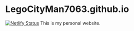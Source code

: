 # LegoCityMan7063.github.io
[![Netlify Status](https://api.netlify.com/api/v1/badges/71a18119-f4b6-4bc8-944d-689c3e76e323/deploy-status)](https://app.netlify.com/sites/silly-lumiere-27d875/deploys)
This is my personal website.
